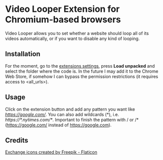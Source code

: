 # Video Looper Extension for Chromium-based browsers
Video Looper allows you to set whether a website should loop all of its videos automatically, or if you want to disable any kind of looping.

## Installation
For the moment, go to the [extensions settings](chrome://extension), press **Load unpacked** and select the folder where the code is.
In the future I may add it to the Chrome Web Store, if somehow I can bypass the permission restrictions (it requires access to \<all_urls\>).

## Usage
Click on the extension button and add any pattern you want like *https://google.com/*. You can also add wildcards (\*), i.e. *https://\*.nytimes.com/\**. Important to finish the pattern with / or /\* (https://google.com/ instead of https://google.com).

## Credits
[Exchange icons created by Freepik - Flaticon](https://www.flaticon.com/free-icons/exchange)